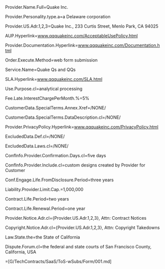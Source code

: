 Provider.Name.Full=Quake Inc.

Provider.Personality.type.a=a Delaware corporation

Provider.US.Adr.1,2,3=Quake Inc., 233 Curtis Street, Menlo Park, CA 94025

AUP.Hyperlink=<a href="http://www.qqquakeinc.com/AcceptableUsePolicy.html">www.qqquakeinc.com/AcceptableUsePolicy.html</a>

Provider.Documentation.Hyperlink=<a href="http://www.qqquakeinc.com/Documentation.html">www.qqquakeinc.com/Documentation.html</a>

Order.Execute.Method=web form submission

Service.Name=Quake Qs and QQs

SLA.Hyperlink=<a href="http://www.qqquakeinc.com/SLA.html">www.qqquakeinc.com/SLA.html</a>

Use.Purpose.cl=analytical processing

Fee.Late.InterestChargePerMonth.%=5%

CustomerData.SpecialTerms.Annex.Xref=/NONE/

CustomerData.SpecialTerms.DataDescription.cl=/NONE/

Provider.PrivacyPolicy.Hyperlink=<a href="http://www.qqquakeinc.com/PrivacyPolicy.html">www.qqquakeinc.com/PrivacyPolicy.html</a>

ExcludedData.Def.cl=/NONE/

ExcludedData.Laws.cl=/NONE/

ConfInfo.Provider.Confirmation.Days.cl=five days

ConfInfo.Provider.Include.cl=custom designs created by Provider for Customer

Conf.Engage.Life.FromDisclosure.Period=three years

Liability.Provider.Limit.Cap.$=$1,000,000

Contract.Life.Period=two years

Contract.Life.Renewal.Period=one year

Provider.Notice.Adr.cl={Provider.US.Adr.1,2,3}, Attn: Contract Notices

Copyright.Notice.Adr.cl={Provider.US.Adr.1,2,3}, Attn: Copyright Takedowns

Law.State.the=the State of California

Dispute.Forum.cl=the federal and state courts of San Francisco County, California, USA

=[G/TechContracts/SaaS/ToS-wSubs/Form/001.md]

